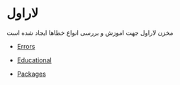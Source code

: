 # لاراول 

مخزن لاراول جهت اموزش و بررسی انواع خطاها ایجاد شده است

* [Errors](https://github.com/ahmadreza1383/Laravel/tree/Errors)

* [Educational](https://github.com/ahmadreza1383/Laravel/tree/Educational)

* [Packages](https://github.com/ahmadreza1383/Laravel/tree/Packages)
